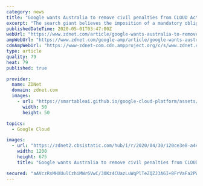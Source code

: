 ```yaml
---
category: news
title: "Google wants Australia to remove civil penalties from CLOUD Act-readying Bill"
excerpt: "The search giant believes the imposition of a mandatory obligation to comply with an international production order is contrary to the purpose of the CLOUD Act."
publishedDateTime: 2020-05-01T03:47:00Z
webUrl: "https://www.zdnet.com/article/google-wants-australia-to-remove-civil-penalties-from-cloud-act-readying-bill/"
ampWebUrl: "https://www.zdnet.com/google-amp/article/google-wants-australia-to-remove-civil-penalties-from-cloud-act-readying-bill/"
cdnAmpWebUrl: "https://www-zdnet-com.cdn.ampproject.org/c/s/www.zdnet.com/google-amp/article/google-wants-australia-to-remove-civil-penalties-from-cloud-act-readying-bill/"
type: article
quality: 79
heat: 79
published: true

provider:
  name: ZDNet
  domain: zdnet.com
  images:
    - url: "https://smartableai.github.io/google-cloud-platform/assets/images/organizations/zdnet.com-50x50.jpg"
      width: 50
      height: 50

topics:
  - Google Cloud

images:
  - url: "https://zdnet2.cbsistatic.com/hub/i/r/2020/04/30/120ce3e8-a4c8-4d15-baaf-75335c8da183/thumbnail/1200x675/32b1552d383ecb729eae2c8ade05ccf3/istock-1154834209.jpg"
    width: 1200
    height: 675
    title: "Google wants Australia to remove civil penalties from CLOUD Act-readying Bill"

secured: "aAVczRsMHXUulCzhiMWr6VwC/30Kz4CUazLuWqPlTeZQZJ3A6I+8FrVaFa2PWd0xK6YMQfhoDR2a+B5hOFkhM+d0MbjJpuMj0CFRNFUGQRT3xD7UiYPo6kPEOkaFWUJtqcnbKDenjDdbfhT97pIOxikG/IGExA1vqqRyeysISmsJoObCMiKckT2xR+KTUjejYCmoFoW1liCTFITxzdz62Rw/Qr7rWYoXu22i6d4E1ONrr6/2HLMb2ljDtTau2TH2pNnM6W2bG6eW0SpPHz3VYATrUpj8H1WhG7oG9DJDjrYz6cRiZqmkjoVkZSzj+3MG;IAO76FlJjpR2qrhBsjy0lQ=="
---
```


